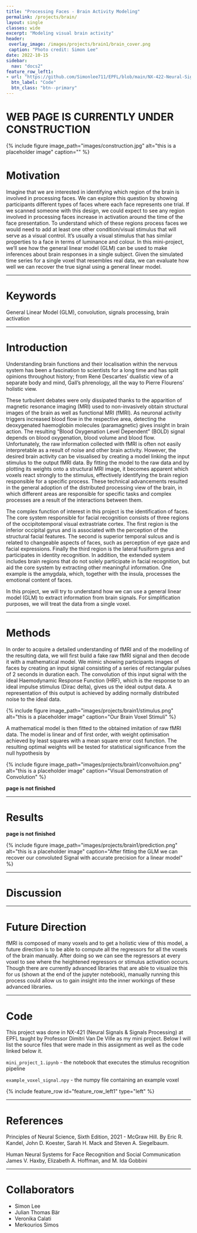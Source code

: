 ```yaml
---
title: "Processing Faces - Brain Activity Modeling"
permalink: /projects/brain/
layout: single
classes: wide
excerpt: "Modeling visual brain activity"
header:
 overlay_image: /images/projects/brain1/brain_cover.png
 caption: "Photo credit: Simon Lee"
date: 2022-10-15
sidebar:
  nav: "docs2"
feature_row_left1:
- url: "https://github.com/Simonlee711/EPFL/blob/main/NX-422-Neural-Signals-Procesing/MiniProject_1/mini_project_1.ipynb"
  btn_label: "Code"
  btn_class: "btn--primary" 
---
```


# WEB PAGE IS CURRENTLY UNDER CONSTRUCTION

{% include figure image_path="images/construction.jpg" alt="this is a placeholder image" caption="" %}

# Motivation

Imagine that we are interested in identifying which region of the brain is involved in processing faces. We can explore this question by showing participants different types of faces where each face represents one trial. If we scanned someone with this design, we could expect to see any region involved in processing faces increase in activation around the time of the face presentation. To understand which of these regions process faces we would need to add at least one other condition/visual stimulus that will serve as a visual control. It’s usually a visual stimulus that has similar properties to a face in terms of luminance and colour. In this mini-project, we’ll see how the general linear model (GLM) can be used to make inferences about brain responses in a single subject. Given the simulated time series for a single voxel that resembles real data, we can evaluate how well we can recover the true signal using a general linear model.

---

# Keywords

General Linear Model (GLM), convolution, signals processing, brain activation 

---

# Introduction

Understanding brain functions and their localisation within the nervous system has been a fascination to scientists for a long time and has split opinions throughout history; from René Descartes’ dualistic view of a separate body and mind, Gall’s phrenology, all the way to Pierre Flourens’ holistic view. 

These turbulent debates were only dissipated thanks to the apparition of magnetic resonance imaging (MRI) used to non-invasively obtain structural images of the brain as well as functional MRI (fMRI). As neuronal activity triggers increased blood flow in the respective area, detecting the deoxygenated haemoglobin molecules (paramagnetic) gives insight in brain action. The resulting “Blood Oxygenation Level Dependent” (BOLD) signal depends on blood oxygenation, blood volume and blood flow. Unfortunately, the raw information collected with fMRI is often not easily interpretable as a result of noise and other brain activity. However, the desired brain activity can be visualised by creating a model linking the input stimulus to the output fMRI data. By fitting the model to the raw data and by plotting its weights onto a structural MRI image, it becomes apparent which voxels react strongly to the stimulus, effectively identifying the brain region responsible for a specific process. These technical advancements resulted in the general adoption of the distributed processing view of the brain, in which different areas are responsible for specific tasks and complex processes are a result of the interactions between them. 

The complex function of interest in this project is the identification of faces. The core system responsible for facial recognition consists of three regions of the occipitotemporal visual extrastriate cortex. The first region is the inferior occipital gyrus and is associated with the perception of the structural facial features. The second is superior temporal sulcus and is related to changeable aspects of faces, such as perception of eye gaze and facial expressions. Finally the third region is the lateral fusiform gyrus and participates in identity recognition. In addition, the extended system includes brain regions that do not solely participate in facial recognition, but aid the core system by extracting other meaningful information. One example is the amygdala, which, together with the insula, processes the emotional content of faces.

In this project, we will try to understand how we can use a general linear model (GLM) to extract information from brain signals. For simplification purposes, we will treat the data from a single voxel. 

---

# Methods

In order to acquire a detailed understanding of fMRI and of the modelling of the resulting data, we will first build a fake raw fMRI signal and then decode it with a mathematical model.
We mimic showing participants images of faces by creating an input signal consisting of a series of rectangular pulses of 2 seconds in duration each. The convolution of this input signal with the ideal Haemodynamic Response Function (HRF), which is the response to an ideal impulse stimulus (Dirac delta), gives us the ideal output data. A representation of this output is achieved by adding normally distributed noise to the ideal data.

{% include figure image_path="images/projects/brain1/stimulus.png" alt="this is a placeholder image" caption="Our Brain Voxel Stimuli" %}

A mathematical model is then fitted to the obtained imitation of raw fMRI data. The model is linear and of first order, with weight optimisation achieved by least squares with a mean square error cost function. The resulting optimal weights will be tested for statistical significance from the null hypothesis by

{% include figure image_path="images/projects/brain1/convoltuion.png" alt="this is a placeholder image" caption="Visual Demonstration of Convolution" %}

**page is not finished**

---

# Results

**page is not finished**

{% include figure image_path="images/projects/brain1/prediction.png" alt="this is a placeholder image" caption="After fitting the GLM we can recover our convoluted Signal with accurate precision for a linear model" %}

---

# Discussion

---

# Future Direction

fMRI is composed of many voxels and to get a holistic view of this model, a future direction is to be able to compute all the regressors for all the voxels of the brain manually. After doing so we can see the regressors at every voxel to see where the heightened regressors or stimulus activation occurs. Though there are currently advanced libraries that are able to visualize this for us (shown at the end of the jupyter notebook), manually running this process could allow us to gain insight into the inner workings of these advanced libraries.

---

# Code
This project was done in NX-421 (Neural Signals & Signals Processing) at EPFL taught by Professor Dimitri Van De Ville as my mini project. Below I will list the source files that were made in this assignment as well as the code linked below it.

```mini_project_1.ipynb``` - the notebook that executes the stimulus recognition pipeline

```example_voxel_signal.npy``` - the numpy file containing an example voxel

{% include feature_row id="feature_row_left1" type="left" %}

---

# References

Principles of Neural Science, Sixth Edition, 2021 - McGraw Hill. By Eric R. Kandel, John D. Koester, Sarah H. Mack and Steven A. Siegelbaum.

Human Neural Systems for Face Recognition and Social Communication
James V. Haxby, Elizabeth A. Hoffman, and M. Ida Gobbini

---

# Collaborators

- Simon Lee 
- Julian Thomas Bär
- Veronika Calati
- Merkourios Simos
